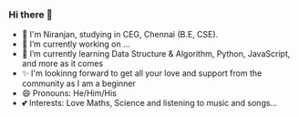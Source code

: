 ### Hi there 👋




- 👀 I'm  Niranjan, studying in CEG, Chennai (B.E, CSE).
- 🔭 I’m currently working on ...
- 🌱 I’m currently learning Data Structure & Algorithm, Python, JavaScript, and more as  it comes
- ✨ I'm lookinng forward to get all your love and support from the community as I am a beginner
- 😄 Pronouns: He/Him/His
- 💕 Interests: Love Maths, Science and listening to music and songs...

